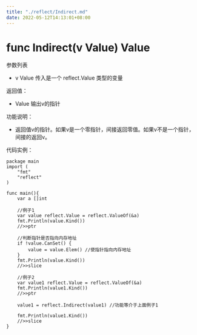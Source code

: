 ```yaml
---
title: "./reflect/Indirect.md"
date: 2022-05-12T14:13:01+08:00
---
```

# func Indirect(v Value) Value

参数列表

- v Value 传入是一个 reflect.Value 类型的变量

返回值：

- Value 输出v的指针

功能说明：

- 返回值v的指针。如果v是一个零指针，间接返回零值。如果v不是一个指针，间接的返回v。

代码实例：
	
	package main
	import (
		"fmt"
		"reflect"
	)
	
	func main(){
		var a []int
		
		//例子1
		var value reflect.Value = reflect.ValueOf(&a)
		fmt.Println(value.Kind())
		//>>ptr
		
		//判断指针是否指向内存地址
		if !value.CanSet() {
			value = value.Elem() //使指针指向内存地址
		}
		fmt.Println(value.Kind())
		//>>slice
		
		//例子2
		var value1 reflect.Value = reflect.ValueOf(&a)
		fmt.Println(value1.Kind())
		//>>ptr
		
		value1 = reflect.Indirect(value1) //功能等介于上面例子1
		
		fmt.Println(value1.Kind())
		//>>slice
	}
